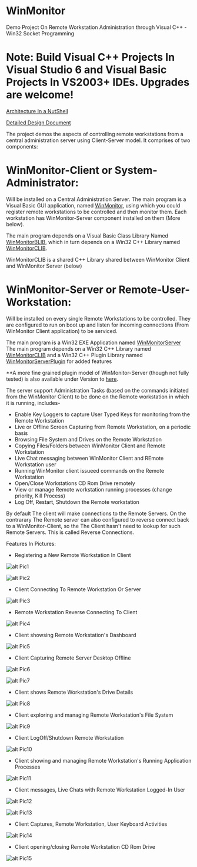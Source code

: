 # WinMonitor
Demo Project On Remote Workstation Administration through Visual C++ - Win32 Socket Programming

# Note: Build Visual C++ Projects In Visual Studio 6 and Visual Basic Projects In VS2003+ IDEs. Upgrades are welcome!

[Architecture In a NutShell](https://github.com/avarghesein/WinMonitor/blob/master/Docs/Architecture%20In%20a%20NutShell.txt)

[Detailed Design Document](https://github.com/avarghesein/WinMonitor/blob/master/Docs/Detailed%20Architecture.docx)

The project demos the aspects of controlling remote workstations from a central administration server using Client-Server model. It comprises of two components:

# WinMonitor-Client or System-Administrator:
Will be installed on a Central Administration Server. 
The main program is a Visual Basic GUI application, named [WinMonitor](https://github.com/avarghesein/WinMonitor/tree/master/Source/Client/WinMonitor.1.0),
using which you could register remote workstations to be controlled and then monitor them.
Each workstation has WinMonitor-Server component installed on them (More below).

The main program depends on a Visual  Basic Class Library Named [WinMonitorBLIB](https://github.com/avarghesein/WinMonitor/tree/master/Source/Client/WinMonitorBLIB.1.0),
which in turn depends on a Win32 C++ Library named [WinMonitorCLIB](https://github.com/avarghesein/WinMonitor/tree/master/Source/Client/WinMonitorCLIB.1.0).

WinMonitorCLIB is a shared C++ Library shared between WinMonitor Client and WinMonitor Server (below)

# WinMonitor-Server or Remote-User-Workstation:
Will be installed on every single Remote Workstations to be controlled.
They are configured to run on boot up and listen for incoming connections (From WInMonitor Client application) to be serviced.

The main program is a Win32 EXE Application named [WinMonitorServer](https://github.com/avarghesein/WinMonitor/tree/master/Source/Server/Basic_V1.0/WinMonitorServer/WinMonitorServer)
The main program depends on a Win32 C++ Library named [WinMonitorCLIB](https://github.com/avarghesein/WinMonitor/tree/master/Source/Server/Basic_V1.0/WinMonitorCLIB.1.0) and a Win32 C++ Plugin Library named [WinMonitorServerPlugin](https://github.com/avarghesein/WinMonitor/tree/master/Source/Server/Basic_V1.0/WinMonitorServer/WinMonitorServerPlugin) for added features

**A more fine grained plugin model of WinMonitor-Server (though not fully tested) is also available under Version to [here](https://github.com/avarghesein/WinMonitor/tree/master/Source/Server/PluginBased_V2.0).


The server support Administration Tasks (based on the commands initiated from the WinMonitor Client) to be done
on the Remote workstation in which it is running, includes-

* Enable Key Loggers to capture User Typed Keys for monitoring from the Remote Workstation
* Live or Offline Screen Capturing from Remote Workstation, on a periodic basis 
* Browsing File System and Drives on the Remote Workstation
* Copying Files/Folders between WinMonitor Client and Remote Workstation
* Live Chat messaging between WinMonitor Client and REmote Workstation user
* Running WinMonitor client issueed commands on the Remote Workstation
* Open/Close Workstations CD Rom Drive remotely
* View or manage Remote workstation running processes (change priority, Kill Process)
* Log Off, Restart, Shutdown the Remote workstation

By default The client will make connections to the Remote Servers.
On the contrarary The Remote server can also configured to reverse connect back to a WinMonitor-Client, so the The Client hasn't need to lookup for such Remote Servers.
This is called Reverse Connections.

Features In Pictures:

* Registering a New Remote Workstation In Client

![alt Pic1](https://github.com/avarghesein/WinMonitor/blob/master/Docs/Screenshots/WinMonitor-RegisterWorkStation.jpg)

![alt Pic2](https://github.com/avarghesein/WinMonitor/blob/master/Docs/Screenshots/WinMonitor-RegisterWorkStation2.jpg)

* Client Connecting To Remote Workstation Or Server

![alt Pic3](https://github.com/avarghesein/WinMonitor/blob/master/Docs/Screenshots/WinMonitor-ConnectToServer.jpg)

* Remote Workstation Reverse Connecting To Client

![alt Pic4](https://github.com/avarghesein/WinMonitor/blob/master/Docs/Screenshots/WinMonitor-LoginToReverseConnectedServers.jpg)

* Client showsing Remote Workstation's Dashboard

![alt Pic5](https://github.com/avarghesein/WinMonitor/blob/master/Docs/Screenshots/WinMonitor-RemoteServerDashboard.jpg)

* Client Capturing Remote Server Desktop Offline

![alt Pic6](https://github.com/avarghesein/WinMonitor/blob/master/Docs/Screenshots/WinMonitor-RemoteServerOfflineDesktopCapture.jpg)

![alt Pic7](https://github.com/avarghesein/WinMonitor/blob/master/Docs/Screenshots/WinMonitor-RemoteServeScreenCapture.jpg)

* Client shows Remote Workstation's Drive Details

![alt Pic8](https://github.com/avarghesein/WinMonitor/blob/master/Docs/Screenshots/WinMonitor-RemoteServeDriveDetails.jpg)

* Client exploring and managing Remote Workstation's File System

![alt Pic9](https://github.com/avarghesein/WinMonitor/blob/master/Docs/Screenshots/WinMonitor-RemoteServerFileExplorer.jpg)

* Client LogOff/Shutdown Remote Workstation 

![alt Pic10](https://github.com/avarghesein/WinMonitor/blob/master/Docs/Screenshots/WinMonitor-RemoteServeShutdownLogOff.jpg)

* Client showing and managing Remote Workstation's Running Application Processes

![alt Pic11](https://github.com/avarghesein/WinMonitor/blob/master/Docs/Screenshots/WinMonitor-RemoteServeProcessManagement.jpg)

* Client messages, Live Chats with Remote Workstation Logged-In User

![alt Pic12](https://github.com/avarghesein/WinMonitor/blob/master/Docs/Screenshots/WinMonitor-RemoteServeMessaging.jpg)

![alt Pic13](https://github.com/avarghesein/WinMonitor/blob/master/Docs/Screenshots/WinMonitor-RemoteServeLiveChat.jpg)

* Client Captures, Remote Workstation, User Keyboard Activities

![alt Pic14](https://github.com/avarghesein/WinMonitor/blob/master/Docs/Screenshots/WinMonitor-RemoteServeCaptureUserTypedKeys.jpg)

* Client opening/closing Remote Workstation CD Rom Drive

![alt Pic15](https://github.com/avarghesein/WinMonitor/blob/master/Docs/Screenshots/WinMonitor-RemoteServeCDDriveManagement.jpg)

